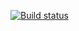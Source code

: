 [![Build status](https://ci.appveyor.com/api/projects/status/x2sbur1i7nkdc4ek?svg=true)](https://ci.appveyor.com/project/aaogoltcov/jstrello)

